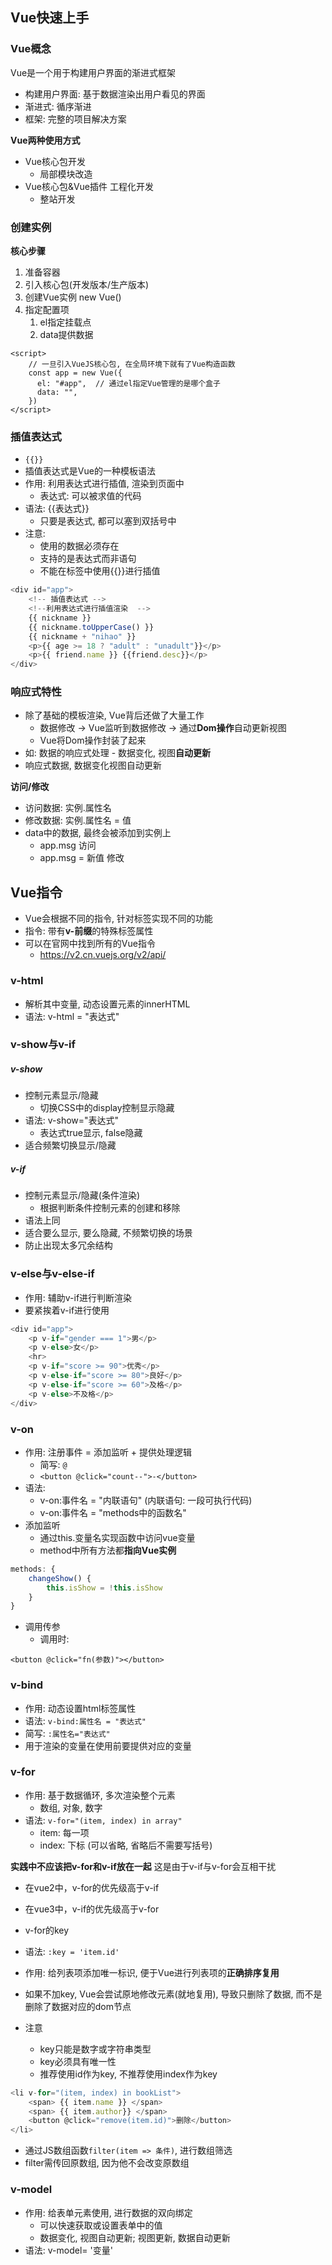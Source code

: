 ## Vue快速上手

### Vue概念

Vue是一个用于构建用户界面的渐进式框架
- 构建用户界面: 基于数据渲染出用户看见的界面
- 渐进式: 循序渐进
- 框架: 完整的项目解决方案

**Vue两种使用方式**
- Vue核心包开发
	- 局部模块改造
- Vue核心包&Vue插件 工程化开发
	- 整站开发

### 创建实例

**核心步骤**
1. 准备容器
2. 引入核心包(开发版本/生产版本)
3. 创建Vue实例 new Vue()
4. 指定配置项
	1. el指定挂载点
	2. data提供数据

```vue
<script>
	// 一旦引入VueJS核心包, 在全局环境下就有了Vue构造函数
	const app = new Vue({
	  el: "#app",  // 通过el指定Vue管理的是哪个盒子
	  data: "",
	})
</script>
```

### 插值表达式

- `{{}}`
- 插值表达式是Vue的一种模板语法
- 作用: 利用表达式进行插值, 渲染到页面中
	- 表达式: 可以被求值的代码
- 语法: {{表达式}}
	- 只要是表达式, 都可以塞到双括号中
- 注意:
	- 使用的数据必须存在
	- 支持的是表达式而非语句
	- 不能在标签中使用{{}}进行插值

```js
<div id="app">
	<!-- 插值表达式 -->
	<!--利用表达式进行插值渲染  -->
	{{ nickname }}
	{{ nickname.toUpperCase() }}
	{{ nickname + "nihao" }}
	<p>{{ age >= 18 ? "adult" : "unadult"}}</p>
	<p>{{ friend.name }} {{friend.desc}}</p>
</div>
```

### 响应式特性

- 除了基础的模板渲染, Vue背后还做了大量工作
	- 数据修改 -> Vue监听到数据修改 -> 通过**Dom操作**自动更新视图
	- Vue将Dom操作封装了起来
- 如: 数据的响应式处理 - 数据变化, 视图**自动更新**
- 响应式数据, 数据变化视图自动更新

**访问/修改**
- 访问数据: 实例.属性名
- 修改数据: 实例.属性名 = 值
- data中的数据, 最终会被添加到实例上
	- app.msg 访问
	- app.msg = 新值 修改

## Vue指令

- Vue会根据不同的指令, 针对标签实现不同的功能
- 指令: 带有**v-前缀**的特殊标签属性
- 可以在官网中找到所有的Vue指令
	- https://v2.cn.vuejs.org/v2/api/

### v-html
- 解析其中变量, 动态设置元素的innerHTML
- 语法: v-html = "表达式"

### v-show与v-if

##### v-show
- 控制元素显示/隐藏
	- 切换CSS中的display控制显示隐藏
- 语法: v-show="表达式"
	- 表达式true显示, false隐藏
- 适合频繁切换显示/隐藏

##### v-if
- 控制元素显示/隐藏(条件渲染)
	- 根据判断条件控制元素的创建和移除
- 语法上同
- 适合要么显示, 要么隐藏, 不频繁切换的场景
- 防止出现太多冗余结构

### v-else与v-else-if

- 作用: 辅助v-if进行判断渲染
- 要紧挨着v-if进行使用

```js
<div id="app">
	<p v-if="gender === 1">男</p>
	<p v-else>女</p>
	<hr>
	<p v-if="score >= 90">优秀</p>
	<p v-else-if="score >= 80">良好</p>
	<p v-else-if="score >= 60">及格</p>
	<p v-else>不及格</p>
</div>
```

### v-on
- 作用: 注册事件 = 添加监听 + 提供处理逻辑
	- 简写: `@`
	- `<button @click="count--">-</button>`
- 语法:
	- v-on:事件名 = "内联语句" (内联语句: 一段可执行代码)
	- v-on:事件名 = "methods中的函数名"
- 添加监听
	- 通过this.变量名实现函数中访问vue变量
	- method中所有方法都**指向Vue实例**
```js
methods: {
	changeShow() {
		this.isShow = !this.isShow
	}
}
```
- 调用传参
	- 调用时: 
```
<button @click="fn(参数)"></button>
```

### v-bind

- 作用: 动态设置html标签属性
- 语法: `v-bind:属性名 = "表达式"`
- 简写: `:属性名="表达式"`
- 用于渲染的变量在使用前要提供对应的变量

### v-for

- 作用: 基于数据循环, 多次渲染整个元素
	- 数组, 对象, 数字
- 语法: `v-for="(item, index) in array"`
	- item: 每一项
	- index: 下标 (可以省略, 省略后不需要写括号)

**实践中不应该把v-for和v-if放在一起**
这是由于v-if与v-for会互相干扰
- 在vue2中，v-for的优先级高于v-if
- 在vue3中，v-if的优先级高于v-for


- v-for的key
- 语法: `:key = 'item.id'`
- 作用: 给列表项添加唯一标识, 便于Vue进行列表项的**正确排序复用**
- 如果不加key, Vue会尝试原地修改元素(就地复用), 导致只删除了数据, 而不是删除了数据对应的dom节点
- 注意
	- key只能是数字或字符串类型
	- key必须具有唯一性
	- 推荐使用id作为key, 不推荐使用index作为key

```js
<li v-for="(item, index) in bookList">
	<span> {{ item.name }} </span>
	<span> {{ item.author}} </span>
	<button @click="remove(item.id)">删除</button>
</li>
```

- 通过JS数组函数`filter(item => 条件)`, 进行数组筛选
- filter需传回原数组, 因为他不会改变原数组

### v-model

- 作用: 给表单元素使用, 进行数据的双向绑定
	- 可以快速获取或设置表单中的值
	- 数据变化, 视图自动更新; 视图更新, 数据自动更新
- 语法: v-model= '变量'



